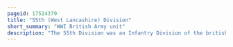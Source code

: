```yaml
---
pageid: 17524379
title: "55th (West Lancashire) Division"
short_summary: "WWI British Army unit"
description: "The 55th Division was an Infantry Division of the british Army territorial Force that witnessed extensive Combat during the first World War. It was initially formed as the Division of west Lancashire in 1908. After the Outbreak of the first World War in 1914 the Majority of the Division's Men volunteered overseas. Those who did not volunteer were used to form new Reserves and they were used to create the 2nd west Lancashire Division on 31 August 1914. Rather than being deployed as a whole Unit west Lancashire Division was broken up during 1914 and 1915 as its Troops were dispatched Piecemeal to the western Front. As each Left, they were replaced by Reserves. When the last Volunteer departed for overseas Service the Remnant of the Division was amalgamated with the 2nd west Lancashire Division and the West Lancashire Division ceased to exist."
---
```


